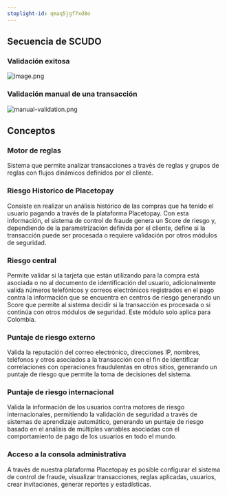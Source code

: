 ```yaml
---
stoplight-id: qmaq5jgf7xd8o
---
```


## Secuencia de SCUDO

### Validación exitosa
![image.png](../../../assets/images/image.png)



### Validación manual de una transacción
![manual-validation.png](../../../assets/images/manual-validation.png)

## Conceptos

### Motor de reglas
Sistema que permite analizar transacciones a través de reglas y grupos de reglas con flujos dinámicos definidos por el cliente.

### Riesgo Historico de Placetopay
Consiste en realizar un análisis histórico de las compras que ha tenido el usuario pagando a través de la plataforma Placetopay. Con esta información, el sistema de control de fraude genera un Score de riesgo y, dependiendo de la parametrización definida por el cliente, define si la transacción puede ser procesada o requiere validación por otros módulos de seguridad.

### Riesgo central
Permite validar si la tarjeta que están utilizando para la compra está asociada o no al documento de identificación del usuario, adicionalmente valida números telefónicos y correos electrónicos registrados en el pago contra la información que se encuentra en centros de riesgo generando un Score que permite al sistema decidir si la transacción es procesada o si continúa con otros módulos de seguridad. Este módulo solo aplica para Colombia.

### Puntaje de riesgo externo
Valida la reputación del correo electrónico, direcciones IP, nombres, teléfonos y otros asociados a la transacción con el fin de identificar correlaciones con operaciones fraudulentas en otros sitios, generando un puntaje de riesgo que permite la toma de decisiones del sistema.

### Puntaje de riesgo internacional
Valida la información de los usuarios contra motores de riesgo internacionales, permitiendo la validación de seguridad a través de sistemas de aprendizaje automático, generando un puntaje de riesgo basado en el análisis de múltiples variables asociadas con el comportamiento de pago de los usuarios en todo el mundo.

### Acceso a la consola administrativa
A través de nuestra plataforma Placetopay es posible configurar el sistema de control de fraude, visualizar transacciones, reglas aplicadas, usuarios, crear invitaciones, generar reportes y estadísticas.